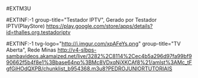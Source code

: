 #EXTM3U
 
#EXTINF:-1 group-title="Testador IPTV", Gerado por Testador IPTV(PlayStore)
https://play.google.com/store/apps/details?id=thalles.org.testadoriptv
 
#EXTINF:-1 tvg-logo="http://i.imgur.com/xpAFeYs.png" group-title="TV Aberta", Rede Minas
http://v4-slbps-sambavideos.akamaized.net/live/3282%2C8114%2Cec4b5a296d97fa99bf990662f5b4f8e1%3Bbase64np%3BMc8VDxqNjXKCAf8%21/amlst%3AMc_tFgfGiHOdQXPB/chunklist_b954368.m3u8?PEDROJUNIORTUTORIAIS
 
